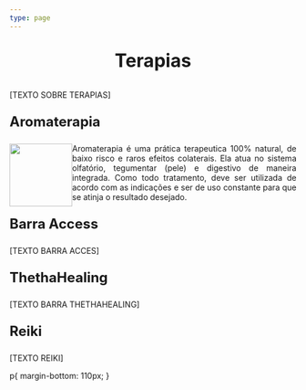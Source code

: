 ```yaml
---
type: page
---
```



<p style=" font-size:24pt; font-weight:bold; text-align:center "> Terapias </p> 


[TEXTO SOBRE TERAPIAS]

<p style=" font-size:18pt; font-weight:bold; "> Aromaterapia </p> 


<p style="text-align:justify"> <img style="float:left" width="110" height="110" src="https://image.flaticon.com/icons/svg/90/90031.svg">
Aromaterapia é uma prática terapeutica 100% natural, de baixo risco e raros efeitos colaterais. Ela atua no sistema olfatório, tegumentar (pele) e digestivo de maneira integrada. Como todo tratamento, deve ser utilizada de acordo com as indicações e ser de uso constante para que se atinja o resultado desejado.
</p>



<p style=" font-size:18pt; font-weight:bold;"> Barra Access </p> 

<p> [TEXTO BARRA ACCES] </p> 

<p style=" font-size:18pt; font-weight:bold; "> ThethaHealing </p>

<p> [TEXTO BARRA THETHAHEALING] </p> 

<p style=" font-size:18pt; font-weight:bold; ">  Reiki </p> 


<p> [TEXTO REIKI] </p> 


p{
  margin-bottom: 110px;
}

